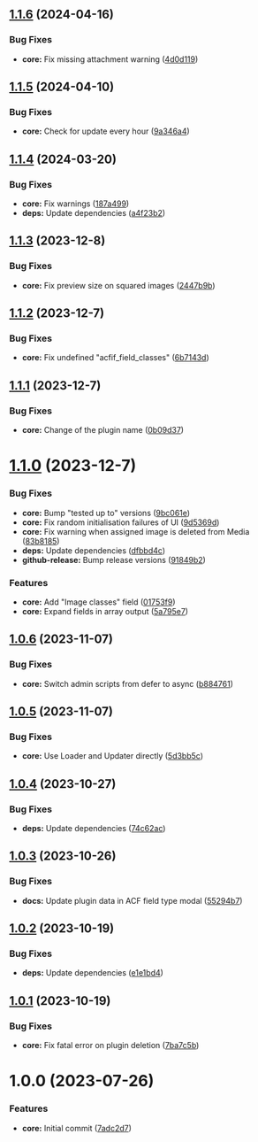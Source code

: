 ## [1.1.6](https://github.com/lexo-ch/acf-image-focus/compare/v1.1.5...v1.1.6) (2024-04-16)


### Bug Fixes

* **core:** Fix missing attachment warning ([4d0d119](https://github.com/lexo-ch/acf-image-focus/commit/4d0d119715899b6dfe2a701f5cff05fb3426d8d4))

## [1.1.5](https://github.com/lexo-ch/acf-image-focus/compare/v1.1.4...v1.1.5) (2024-04-10)


### Bug Fixes

* **core:** Check for update every hour ([9a346a4](https://github.com/lexo-ch/acf-image-focus/commit/9a346a4b09f02c530c632372afe1399d29ac18ce))

## [1.1.4](https://github.com/lexo-ch/acf-image-focus/compare/v1.1.3...v1.1.4) (2024-03-20)


### Bug Fixes

* **core:** Fix warnings ([187a499](https://github.com/lexo-ch/acf-image-focus/commit/187a4995e28868a3c7d6040baeae0cd1916d0559))
* **deps:** Update dependencies ([a4f23b2](https://github.com/lexo-ch/acf-image-focus/commit/a4f23b2fd8c70756c5c62e37dc6601dd58ec4419))

## [1.1.3](https://github.com/lexo-ch/acf-image-focus/compare/v1.1.2...v1.1.3) (2023-12-8)


### Bug Fixes

* **core:** Fix preview size on squared images ([2447b9b](https://github.com/lexo-ch/acf-image-focus/commit/2447b9bd3e382c2f8b5a2c40b7e7300efd08562a))

## [1.1.2](https://github.com/lexo-ch/acf-image-focus/compare/v1.1.1...v1.1.2) (2023-12-7)


### Bug Fixes

* **core:** Fix undefined "acfif_field_classes" ([6b7143d](https://github.com/lexo-ch/acf-image-focus/commit/6b7143d32e67463f6f17a1053717a2a58e912ec5))

## [1.1.1](https://github.com/lexo-ch/acf-image-focus/compare/v1.1.0...v1.1.1) (2023-12-7)


### Bug Fixes

* **core:** Change of the plugin name ([0b09d37](https://github.com/lexo-ch/acf-image-focus/commit/0b09d37839f08ec7fccfd7f66cf36eed52b655bd))

# [1.1.0](https://github.com/lexo-ch/acf-image-focus/compare/v1.0.6...v1.1.0) (2023-12-7)


### Bug Fixes

* **core:** Bump "tested up to" versions ([9bc061e](https://github.com/lexo-ch/acf-image-focus/commit/9bc061e231fb08d9af2a5f7214175a2ab6f1213d))
* **core:** Fix random initialisation failures of UI ([9d5369d](https://github.com/lexo-ch/acf-image-focus/commit/9d5369d87c89417fc244f72feeb647b683691fb9))
* **core:** Fix warning when assigned image is deleted from Media ([83b8185](https://github.com/lexo-ch/acf-image-focus/commit/83b818500daf3c644e0c8333461b1313cae894b9))
* **deps:** Update dependencies ([dfbbd4c](https://github.com/lexo-ch/acf-image-focus/commit/dfbbd4c2be8b681f9afb02c9d81b3daf73b46cc0))
* **github-release:** Bump release versions ([91849b2](https://github.com/lexo-ch/acf-image-focus/commit/91849b2cf51d2eee290fcbe233fafd2fd0ebdc58))


### Features

* **core:** Add "Image classes" field ([01753f9](https://github.com/lexo-ch/acf-image-focus/commit/01753f9e0b2abdb92b15a9e394d2cfdc5271ca96))
* **core:** Expand fields in array output ([5a795e7](https://github.com/lexo-ch/acf-image-focus/commit/5a795e7f95cde6d3da6c914148b937d2a9bc18c0))

## [1.0.6](https://github.com/lexo-ch/acf-image-focus/compare/v1.0.5...v1.0.6) (2023-11-07)


### Bug Fixes

* **core:** Switch admin scripts from defer to async ([b884761](https://github.com/lexo-ch/acf-image-focus/commit/b884761f2eb3ffa8d6be2f0f48d3036bbfb4d590))

## [1.0.5](https://github.com/lexo-ch/acf-image-focus/compare/v1.0.4...v1.0.5) (2023-11-07)


### Bug Fixes

* **core:** Use Loader and Updater directly ([5d3bb5c](https://github.com/lexo-ch/acf-image-focus/commit/5d3bb5cb921fc71be6cc32b1571ae00ae7021e7e))

## [1.0.4](https://github.com/lexo-ch/acf-image-focus/compare/v1.0.3...v1.0.4) (2023-10-27)


### Bug Fixes

* **deps:** Update dependencies ([74c62ac](https://github.com/lexo-ch/acf-image-focus/commit/74c62acfdefe2231fbea2e1802dc51112a647f5b))

## [1.0.3](https://github.com/lexo-ch/acf-image-focus/compare/v1.0.2...v1.0.3) (2023-10-26)


### Bug Fixes

* **docs:** Update plugin data in ACF field type modal ([55294b7](https://github.com/lexo-ch/acf-image-focus/commit/55294b7260b335f08a0b04435d232cb8e565c66e))

## [1.0.2](https://github.com/lexo-ch/acf-image-focus/compare/v1.0.1...v1.0.2) (2023-10-19)


### Bug Fixes

* **deps:** Update dependencies ([e1e1bd4](https://github.com/lexo-ch/acf-image-focus/commit/e1e1bd4b17a687968365bfd06e2c4bb2f0a84cb2))

## [1.0.1](https://github.com/lexo-ch/acf-image-focus/compare/v1.0.0...v1.0.1) (2023-10-19)


### Bug Fixes

* **core:** Fix fatal error on plugin deletion ([7ba7c5b](https://github.com/lexo-ch/acf-image-focus/commit/7ba7c5b8b1841efc96eab73d96ef1c0435223bf1))

# 1.0.0 (2023-07-26)


### Features

* **core:** Initial commit ([7adc2d7](https://github.com/lexo-ch/acf-image-focus/commit/7adc2d7d4c4b69800ac9e6a293e7035aae385b8f))
